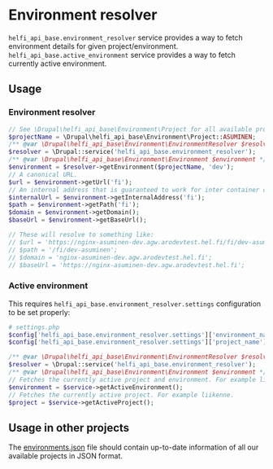 # Environment resolver

`helfi_api_base.environment_resolver` service provides a way to fetch environment details for given project/environment.
`helfi_api_base.active_environment` service provides a way to fetch currently active environment.

## Usage

### Environment resolver
```php
// See \Drupal\helfi_api_base\Environment\Project for all available project constants.
$projectName = \Drupal\helfi_api_base\Environment\Project::ASUMINEN;
/** @var \Drupal\helfi_api_base\Environment\EnvironmentResolver $resolver */
$resolver = \Drupal::service('helfi_api_base.environment_resolver');
/** @var \Drupal\helfi_api_base\Environment\Environment $environment */
$environment = $resolver->getEnvironment($projectName, 'dev');
// A canonical URL.
$url = $environment->getUrl('fi');
// An internal address that is guaranteed to work for inter container communication (API requests for example).
$internalUrl = $environment->getInternalAddress('fi');
$path = $environment->getPath('fi');
$domain = $environment->getDomain();
$baseUrl = $environment->getBaseUrl();

// These will resolve to something like:
// $url = 'https://nginx-asuminen-dev.agw.arodevtest.hel.fi/fi/dev-asuminen';
// $path = '/fi/dev-asuminen';
// $domain = 'nginx-asuminen-dev.agw.arodevtest.hel.fi';
// $baseUrl = 'https://nginx-asuminen-dev.agw.arodevtest.hel.fi';
```

### Active environment

This requires `helfi_api_base.environment_resolver.settings` configuration to be set properly:

```php
# settings.php
$config['helfi_api_base.environment_resolver.settings']['environment_name'] = getenv('APP_ENV');
$config['helfi_api_base.environment_resolver.settings']['project_name'] = 'liikenne';
```

```php
/** @var \Drupal\helfi_api_base\Environment\EnvironmentResolver $resolver */
$resolver = \Drupal::service('helfi_api_base.environment_resolver');
/** @var \Drupal\helfi_api_base\Environment\Environment $environment */
// Fetches the currently active project and environment. For example liikenne dev.
$environment = $service->getActiveEnvironment();
// Fetches the currently active project. For example liikenne.
$project = $service->getActiveProject();
```

## Usage in other projects

The [environments.json](/fixtures/environments.json) file should contain up-to-date information of all our available projects in JSON format.
